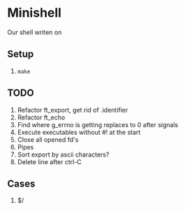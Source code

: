 # Minishell

Our shell writen on

## Setup
1. `make`


## TODO
1. Refactor ft_export, get rid of .identifier
2. Refactor ft_echo
3. Find where g_errno is getting replaces to 0 after signals
4. Execute executables without #! at the start
5. Close all opened fd's
6. Pipes
7. Sort export by ascii characters?
8. Delete line after ctrl-C


## Cases
1. $/
